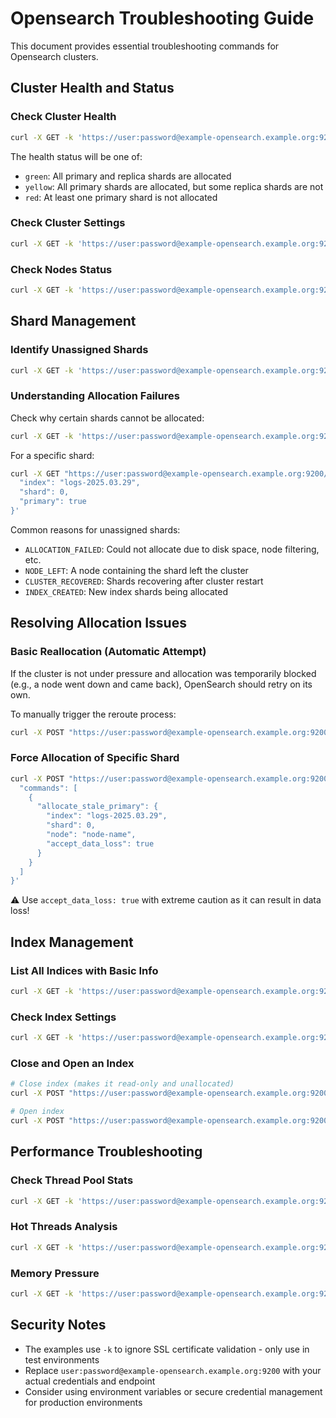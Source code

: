 # Opensearch Troubleshooting Guide

This document provides essential troubleshooting commands for Opensearch clusters.

## Cluster Health and Status

### Check Cluster Health
```bash
curl -X GET -k 'https://user:password@example-opensearch.example.org:9200/_cluster/health?pretty' | jq
```

The health status will be one of:
- `green`: All primary and replica shards are allocated
- `yellow`: All primary shards are allocated, but some replica shards are not
- `red`: At least one primary shard is not allocated

### Check Cluster Settings
```bash
curl -X GET -k 'https://user:password@example-opensearch.example.org:9200/_cluster/settings?pretty' | jq
```

### Check Nodes Status
```bash
curl -X GET -k 'https://user:password@example-opensearch.example.org:9200/_cat/nodes?v&h=id,name,heap.percent,ram.percent,cpu,load_1m,disk.total,disk.used,disk.avail,disk.percent' | sort -k1
```

## Shard Management

### Identify Unassigned Shards
```bash
curl -X GET -k 'https://user:password@example-opensearch.example.org:9200/_cat/shards?format=json&h=index,shard,prirep,state,unassigned.reason,node' | jq '[.[] | select(.state == "UNASSIGNED")]'
```

### Understanding Allocation Failures

Check why certain shards cannot be allocated:
```bash
curl -X GET -k 'https://user:password@example-opensearch.example.org:9200/_cluster/allocation/explain?pretty'
```

For a specific shard:
```bash
curl -X GET "https://user:password@example-opensearch.example.org:9200/_cluster/allocation/explain" -H 'Content-Type: application/json' -d '{
  "index": "logs-2025.03.29",
  "shard": 0,
  "primary": true
}'
```

Common reasons for unassigned shards:
- `ALLOCATION_FAILED`: Could not allocate due to disk space, node filtering, etc.
- `NODE_LEFT`: A node containing the shard left the cluster
- `CLUSTER_RECOVERED`: Shards recovering after cluster restart
- `INDEX_CREATED`: New index shards being allocated

## Resolving Allocation Issues

### Basic Reallocation (Automatic Attempt)

If the cluster is not under pressure and allocation was temporarily blocked (e.g., a node went down and came back), OpenSearch should retry on its own.

To manually trigger the reroute process:
```bash
curl -X POST "https://user:password@example-opensearch.example.org:9200/_cluster/reroute?retry_failed=true"
```

### Force Allocation of Specific Shard
```bash
curl -X POST "https://user:password@example-opensearch.example.org:9200/_cluster/reroute" -H 'Content-Type: application/json' -d '{
  "commands": [
    {
      "allocate_stale_primary": {
        "index": "logs-2025.03.29",
        "shard": 0,
        "node": "node-name",
        "accept_data_loss": true
      }
    }
  ]
}'
```

⚠️ Use `accept_data_loss: true` with extreme caution as it can result in data loss!

## Index Management

### List All Indices with Basic Info
```bash
curl -X GET -k 'https://user:password@example-opensearch.example.org:9200/_cat/indices?v&h=health,status,index,pri,rep,docs.count,store.size' | sort
```

### Check Index Settings
```bash
curl -X GET -k 'https://user:password@example-opensearch.example.org:9200/index-name/_settings?pretty'
```

### Close and Open an Index
```bash
# Close index (makes it read-only and unallocated)
curl -X POST "https://user:password@example-opensearch.example.org:9200/index-name/_close"

# Open index
curl -X POST "https://user:password@example-opensearch.example.org:9200/index-name/_open"
```

## Performance Troubleshooting

### Check Thread Pool Stats
```bash
curl -X GET -k 'https://user:password@example-opensearch.example.org:9200/_nodes/stats/thread_pool?pretty'
```

### Hot Threads Analysis
```bash
curl -X GET -k 'https://user:password@example-opensearch.example.org:9200/_nodes/hot_threads?pretty'
```

### Memory Pressure
```bash
curl -X GET -k 'https://user:password@example-opensearch.example.org:9200/_nodes/stats/jvm?pretty' | jq '.nodes[] | .jvm.mem'
```

## Security Notes

- The examples use `-k` to ignore SSL certificate validation - only use in test environments
- Replace `user:password@example-opensearch.example.org:9200` with your actual credentials and endpoint
- Consider using environment variables or secure credential management for production environments